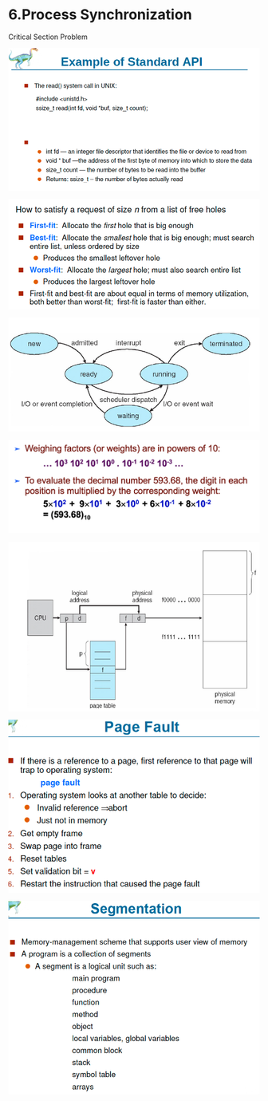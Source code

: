 # 6.Process Synchronization

Critical Section Problem 

![](../.gitbook/assets/image%20%2810%29.png)

![](../.gitbook/assets/image%20%28105%29.png)

![](../.gitbook/assets/image%20%28163%29.png)

![](../.gitbook/assets/image%20%28138%29.png)

![](../.gitbook/assets/image%20%2843%29.png)

![](../.gitbook/assets/image%20%2883%29.png)

![](../.gitbook/assets/image%20%2818%29.png)

